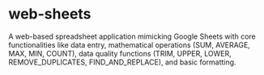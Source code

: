 # web-sheets
A web-based spreadsheet application mimicking Google Sheets with core functionalities like data entry, mathematical operations (SUM, AVERAGE, MAX, MIN, COUNT), data quality functions (TRIM, UPPER, LOWER, REMOVE_DUPLICATES, FIND_AND_REPLACE), and basic formatting. 
